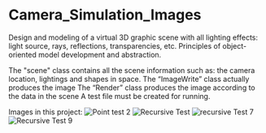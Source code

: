 # Camera_Simulation_Images
Design and modeling of a virtual 3D graphic scene with all lighting effects: light source, rays, reflections, transparencies, etc. 
Principles of object-oriented model development and abstraction.

The "scene" class contains all the scene information such as: the camera location, lightings and shapes in space.
The “ImageWrite” class actually produces the image
The “Render” class produces the image according to the data in the scene
A test file must be created for running.

Images in this project:
![Point test 2](https://user-images.githubusercontent.com/72125926/125192740-0a200b80-e252-11eb-808a-fc3e004e36ee.jpg)
![Recursive Test](https://user-images.githubusercontent.com/72125926/125192742-1015ec80-e252-11eb-880e-08b49e9f9bde.jpg)
![recursive Test 7](https://user-images.githubusercontent.com/72125926/125192754-1a37eb00-e252-11eb-91f8-432f7623deb5.jpg)
![Recursive Test 9](https://user-images.githubusercontent.com/72125926/125192761-202dcc00-e252-11eb-90fd-95672af011db.jpg)

